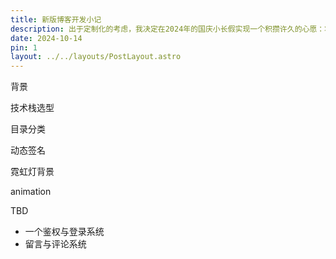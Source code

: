 ```yaml
---
title: 新版博客开发小记
description: 出于定制化的考虑，我决定在2024年的国庆小长假实现一个积攒许久的心愿：将原来使用Hexo搭建的博客迁移至Astro，实现博客内容与样式自由。本文记录了在新版博客中的折腾，设计与创造
date: 2024-10-14
pin: 1
layout: ../../layouts/PostLayout.astro
---
```






背景





技术栈选型



目录分类



动态签名









霓虹灯背景





animation









TBD

- 一个鉴权与登录系统
- 留言与评论系统